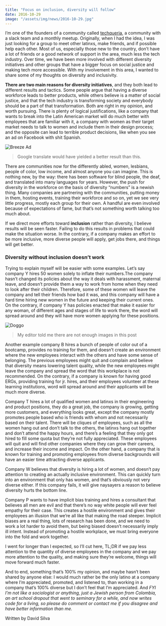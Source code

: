 ```yaml
---
title: "Focus on inclusion, diversity will follow"
date: 2016-10-29
image: "/assets/img/news/2016-10-29.jpg"
---
```


I’m one of the founders of a community called [techqueria](http://techqueria.org/), a community with a slack team and a monthly meetup. Originally, when I had the idea, I was just looking for a group to meet other latinxs, make friends, and if possible help each other. Most of us, especially those
new to the country, don’t have a lot of friends or a good network of support in the area, much less the tech industry. Over time, we have been more involved with different diversity initiatives and other groups that have a bigger focus on social justice and making tech more accessible. With my
involvement in this area, I wanted to share some of my thoughts on diversity and inclusivity.

**There are two main reasons for diversity initiatives**, and they both lead to different results and tactics. Some people argue that having a diverse workforce leads to better products, while others believe is a matter of social justice, and that the tech industry is transforming society and
everybody should be a part of that transformation. Both are right in my opinion, and worth pursuing. There is plenty of logical justifications, like a company that wants to break into the Latin American market will do much better with employees that are familiar with it, a company with women as
their target market needs to talk to women and include them in their design process; and the opposite can lead to terrible product decisions, like when you see an ad on Facebook with shit Spanish.

![Breeze Ad](/assets/img/news/2016-10-29/breeze-ad.jpeg)

> Google translate would have yielded a better result than this.

There are communities now for the differently abled, women, lesbians, people of color, low income, and almost anyone you can imagine. This is nothing new, by the way: there has been software for blind people, the deaf, and translated into many languages for years. However, the push for diversity in
the workforce on the basis of diversity “numbers” is a newish thing. Many companies are partnering with the communities, putting money in them, hosting events, training their workforce and so on, yet we see very little progress, mostly each group for their own. A handful are even involved because of
expectations of fame, but that’s not something worth talking too much about.

If we direct more efforts toward **inclusion** rather than diversity, I believe results will be seen faster. Failing to do this results in problems that could make the situation worse. In the contrary, if a company makes an effort to be more inclusive, more diverse people will apply, get jobs there,
and things will get better.

### Diversity without inclusion doesn’t work

Trying to explain myself will be easier with some examples. Let’s say company Y hires 50 women solely to inflate their numbers.The company hasn’t changed its policies about the way it deals with harassment, maternal leave, and doesn’t provide them a way to work from home when they need to look after
their children. Therefore, some of these women will leave the company and tell their friends how bad it was, and this company will have a hard time hiring new women in the future and keeping their current ones. On the contrary, if company Y has policies enacted that make it easier for any woman, of
different ages and stages of life to work there, the word will spread around and they will have more women applying for these positions.

![Doggo](/assets/img/news/2016-10-29/doggo.jpeg)

> My editor told me there are not enough images in this post

Another example company B hires a bunch of people of color out of a bootcamp, provides no training for them, and doesn’t create an environment where the new employees interact with the others and have some sense of belonging. The previous employees might quit and complain and believe that diversity
means lowering talent quality, while the new employees might leave the company and spread the word that this workplace is not recommended. On the contrary, if a company is known for having good ERGs, providing training for jr. hires, and their employees volunteer at these learning institutions, word
will spread around and their applicants will be much more diverse.

Company T hires a lot of qualified women and latinxs in their engineering and product positions, they do a great job, the company is growing, getting more customers, and everything looks great, except the company mostly promotes people based who is friends with whom and not necessarily based on
their talent. There will be cliques of employees, such as all the women hang out and don’t talk to the others, the latinxs hang out together and don’t attend the happy hours, and there’s a feeling that they only got hired to fill some quota but they’re not fully appreciated. These employees will
quit and will find other companies where they can grow their careers, and increase their income and impact. On the other hand, a company that is known for training and promoting employees from diverse backgrounds will have an easier time attracting diverse applicants.

Company W believes that diversity is hiring a lot of women, and doesn’t pay attention to creating an actually inclusive environment. This can quickly turn into an environment that only has women, and that’s obviously not very diverse either. If this company fails, it will give naysayers a reason to
believe diversity hurts the bottom line.

Company P wants to have implicit bias training and hires a consultant that believes all men are evil and that there’s no way white people will ever feel empathy for their case. This creates a hostile environment and gives their employees an illusion that we’re all like that making the road steeper.
Implicit biases are a real thing, lots of research has been done, and we need to work a lot harder to avoid them, but being biased doesn’t necessarily imply ill intent. Instead of promoting a hostile workplace, we must bring everyone into the fold and work together.

I went for longer than I expected, so I’ll cut here, TL;DR if we pay less attention to the quantity of diverse employees in the company and we pay more attention to the quality, and making sure they’re welcome, things will move forward much faster.

And to end, something that’s 100% my opinion, and maybe hasn’t been shared by anyone else: I would much rather be the only latino at a company where I’m appreciated, promoted, and listened to, than working in a company that’s 100% diverse but I don’t feel that I’m appreciated. And _FYI I’m not like
a sociologist or anything, just a Jewish person from Colombia, an art school dropout that went to seminary for a while, and now writes code for a living, so please do comment or contact me if you disagree and have better information than me._

Written by David Silva
